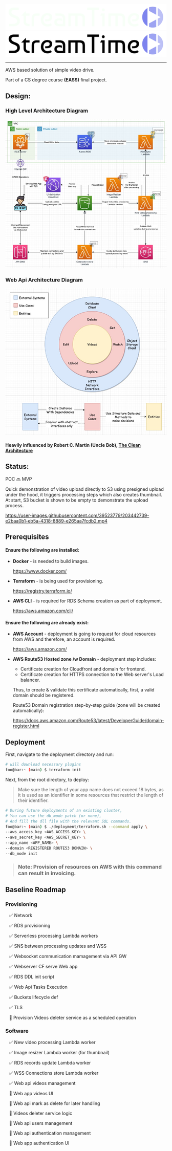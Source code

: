 ![Termux Logo](./assets/logo/streamtime-logo-white.png#gh-dark-mode-only)
![Termux Logo](./assets/logo/streamtime-logo-black.png#gh-light-mode-only)

<hr>

AWS based solution of simple video drive.

Part of a CS degree course <strong>(EASS)</strong> final project.

## Design:

### High Level Architecture Diagram

![HL Architecture Diagram](./assets/hl_architecture_diagram.jpg)

### Web Api Architecture Diagram

![Web Api Architecture Diagram](./services/api/abstract_web_api_architecture_diagram.jpg)
#### Heavily influenced by Robert C. Martin (Uncle Bob), <a href="https://blog.cleancoder.com/uncle-bob/2012/08/13/the-clean-architecture.html">The Clean Architecture</a>

## Status:

POC :soon: MVP

Quick demonstration of video upload directly to S3 using presigned upload under the hood, it triggers processing steps which also creates thumbnail.
At start, S3 bucket is shown to be empty to demonstrate the upload process.


https://user-images.githubusercontent.com/39523779/203442739-e2baa0b1-eb5a-4318-8889-e265aa7fcdb2.mp4


## Prerequisites

#### Ensure the following are installed:

- <b>Docker</b> - is needed to build images.

    https://www.docker.com/

- <b>Terraform</b> - is being used for provisioning.

    https://registry.terraform.io/

- <b>AWS CLI</b> - is required for RDS Schema creation as part of deployment.

    https://aws.amazon.com/cli/

#### Ensure the following are already exist:

- <b>AWS Account</b> - deployment is going to request for cloud resources from AWS and therefore, an account is required.

    https://aws.amazon.com/

- <b>AWS Route53 Hosted zone /w Domain</b> - deployment step includes:
  - Certificate creation for Cloudfront and domain for frontend.
  - Certificate creation for HTTPS connection to the Web server's Load balancer.

  Thus, to create & validate this certificate automatically, first, a valid domain should be registered.

    Route53 Domain registration step-by-step guide (zone will be created automatically):

    https://docs.aws.amazon.com/Route53/latest/DeveloperGuide/domain-register.html

## Deployment

First, navigate to the deployment directory and run:

```bash
# will download necessary plugins
foo@bar:~ (main) $ terraform init
```

Next, from the root directory, to deploy:

> Make sure the length of your app name does not exceed 18 bytes, as it is used as an identifier in some resources that restrict the length of their identifier.

```bash
# During future deployments of an existing cluster,
# You can use the db_mode patch (or none),
# And fill the dll file with the relevant SQL commands.
foo@bar:~ (main) $ ./deployment/terraform.sh --command apply \
--aws_access_key <AWS_ACCESS_KEY> \
--aws_secret_key <AWS_SECRET_KEY> \
--app_name <APP_NAME> \
--domain <REGISTERED ROUTE53 DOMAIN> \
--db_mode init
```

> ### Note: Provision of resources on AWS with this command can result in invoicing.

## Baseline Roadmap

### Provisioning

&nbsp;&nbsp; :white_check_mark: Network

&nbsp;&nbsp; :white_check_mark: RDS provisioning

&nbsp;&nbsp; :white_check_mark: Serverless processing Lambda workers

&nbsp;&nbsp; :white_check_mark: SNS between processing updates and WSS

&nbsp;&nbsp; :white_check_mark: Websocket communication mamagement via API GW

&nbsp;&nbsp; :white_check_mark: Webserver CF serve Web app

&nbsp;&nbsp; :white_check_mark: RDS DDL init script

&nbsp;&nbsp; :white_check_mark: Web Api Tasks Execution

&nbsp;&nbsp; :white_check_mark: Buckets lifecycle def

&nbsp;&nbsp; :white_check_mark: TLS

&nbsp;&nbsp; :black_square_button: Provision Videos deleter service as a scheduled operation


### Software

&nbsp;&nbsp; :white_check_mark: New video processing Lambda worker

&nbsp;&nbsp; :white_check_mark: Image resizer Lambda worker (for thumbnail)

&nbsp;&nbsp; :white_check_mark: RDS records update Lambda worker

&nbsp;&nbsp; :white_check_mark: WSS Connections store Lambda worker

&nbsp;&nbsp; :white_check_mark: Web api videos management

&nbsp;&nbsp; :black_square_button: Web app videos UI

&nbsp;&nbsp; :black_square_button: Web api mark as delete for later handling

&nbsp;&nbsp; :black_square_button: Videos deleter service logic

&nbsp;&nbsp; :black_square_button: Web api users management

&nbsp;&nbsp; :black_square_button: Web api authentication management

&nbsp;&nbsp; :black_square_button: Web app authentication UI

